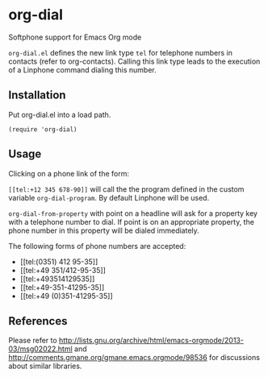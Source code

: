 # org-dial
Softphone support for Emacs Org mode

`org-dial.el` defines the new link type `tel` for telephone
numbers in contacts (refer to org-contacts).  Calling this link type
leads to the execution of a Linphone command dialing this number.

## Installation ##

Put org-dial.el into a load path.

`(require 'org-dial)`

## Usage ##

Clicking on a phone link of the form:

`[[tel:+12 345 678-90]]` will call the the program defined in the
custom variable `org-dial-program`.  By default Linphone will be used.

`org-dial-from-property` with point on a headline will ask for a
property key with a telephone number to dial.  If point is on an
appropriate property, the phone number in this property will be dialed immediately.

The following forms of phone numbers are accepted:

* [[tel:(0351) 412 95-35]]
* [[tel:+49 351/412-95-35]]
* [[tel:+493514129535]]
* [[tel:+49-351-41295-35]]
* [[tel:+49 (0)351-41295-35]]

## References ##
Please refer to
http://lists.gnu.org/archive/html/emacs-orgmode/2013-03/msg02022.html
and http://comments.gmane.org/gmane.emacs.orgmode/98536 for
discussions about similar libraries.
